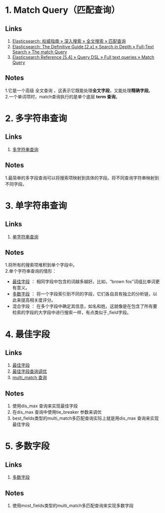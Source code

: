 
# 1. Match Query（匹配查询） #
## Links ##
1. [Elasticsearch: 权威指南 » 深入搜索 » 全文搜索 » 匹配查询](http://106.186.120.253/preview/match-query.html)
2. [Elasticsearch: The Definitive Guide [2.x] » Search in Depth » Full-Text Search » The match Query](https://www.elastic.co/guide/en/elasticsearch/guide/2.x/match-query.html)
3. [Elasticsearch Reference [5.4] » Query DSL » Full text queries » Match Query](https://www.elastic.co/guide/en/elasticsearch/reference/5.4/query-dsl-match-query.html)
## Notes ##
1.它是一个高级 全文查询 ，这表示它既能处理**全文字段**，又能处理**精确字段**。  
2.一个单词项时，match查询执行的是单个底层 **term 查询**。

# 2. 多字符串查询 #
## Links ##
1. [多字符串查询](http://106.186.120.253/preview/multi-query-strings.html)
## Notes ##
1.最简单的多字段查询可以将搜索项映射到具体的字段。将不同查询字符串映射到不同字段。

# 3. 单字符串查询 #
## Links ##
1. [单字符串查询](http://106.186.120.253/preview/_single_query_string.html)
## Notes ##
1.将所有的搜索项堆积到单个字段中。  
2.单个字符串查询的情形：  
- [最佳字段](https://github.com/niaomingjian/ProjectNote/blob/master/elasticsearch/note.md#4-最佳字段) ： 相同字段中包含的词越多越好。比如，“brown fox”词组比单词更有意义。
- [多数字段](https://github.com/niaomingjian/ProjectNote/blob/master/elasticsearch/note.md#5-多数字段) ： 将一个字段索引到不同的字段，它们各自具有独立的分析链，以此来提高相关度评分。
- 混合字段 ： 在多个字段中确定其信息，如名和姓。这就像是在包含了所有要检索的字段的大字段中进行搜索一样，有点类似于_field字段。

# 4. 最佳字段 #
## Links ##
1. [最佳字段](http://106.186.120.253/preview/_best_fields.html)
2. [最佳字段查询调优](http://106.186.120.253/preview/_tuning_best_fields_queries.html)
3. [multi_match 查询](http://106.186.120.253/preview/multi-match-query.html)
## Notes ##
1. 使用dis_max 查询来实现最佳字段
2. 在dis_max 查询中使用tie_breaker 参数来调优
3. best_fields类型的multi_match多匹配查询实际上就是用dis_max 查询来实现最佳字段

# 5. 多数字段 #
## Links ##
1. [多数字段](http://106.186.120.253/preview/most-fields.html)
## Notes ##
1. 使用most_fields类型的multi_match多匹配查询来实现多数字段


